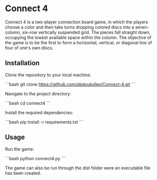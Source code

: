# Connect 4

Connect 4 is a two-player connection board game, in which the players choose a color and then take turns dropping colored discs into a seven-column, six-row vertically suspended grid. The pieces fall straight down, occupying the lowest available space within the column. The objective of the game is to be the first to form a horizontal, vertical, or diagonal line of four of one's own discs.

## Installation

Clone the repository to your local machine:

\`\`\`bash
git clone https://github.com/abdoukolley/Connect-4.git
\`\`\`

Navigate to the project directory:

\`\`\`bash
cd connect4
\`\`\`

Install the required dependencies:

\`\`\`bash
pip install -r requirements.txt
\`\`\`

## Usage

Run the game:

\`\`\`bash
python connect4.py
\`\`\`

The game can also be run through the dist folder were an executable file has been created.
